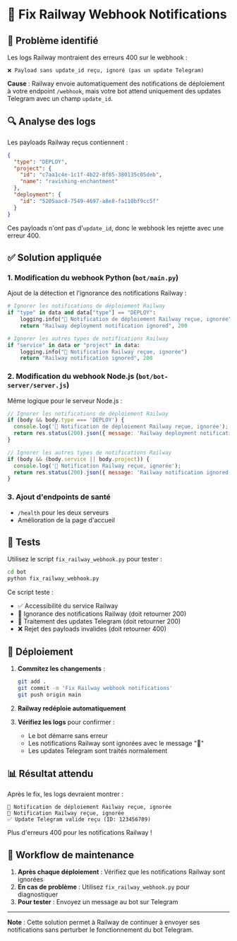 # 🔧 Fix Railway Webhook Notifications

## 🚨 Problème identifié

Les logs Railway montraient des erreurs 400 sur le webhook :
```
❌ Payload sans update_id reçu, ignoré (pas un update Telegram)
```

**Cause** : Railway envoie automatiquement des notifications de déploiement à votre endpoint `/webhook`, mais votre bot attend uniquement des updates Telegram avec un champ `update_id`.

## 🔍 Analyse des logs

Les payloads Railway reçus contiennent :
```json
{
  "type": "DEPLOY",
  "project": {
    "id": "c7aa1c4e-1c1f-4b22-8f85-380135c05deb",
    "name": "ravishing-enchantment"
  },
  "deployment": {
    "id": "5205aac8-7549-4697-a8e8-fa110bf9cc5f"
  }
}
```

Ces payloads n'ont pas d'`update_id`, donc le webhook les rejette avec une erreur 400.

## ✅ Solution appliquée

### 1. Modification du webhook Python (`bot/main.py`)

Ajout de la détection et l'ignorance des notifications Railway :

```python
# Ignorer les notifications de déploiement Railway
if "type" in data and data["type"] == "DEPLOY":
    logging.info("🚂 Notification de déploiement Railway reçue, ignorée")
    return "Railway deployment notification ignored", 200

# Ignorer les autres types de notifications Railway
if "service" in data or "project" in data:
    logging.info("🚂 Notification Railway reçue, ignorée")
    return "Railway notification ignored", 200
```

### 2. Modification du webhook Node.js (`bot/bot-server/server.js`)

Même logique pour le serveur Node.js :

```javascript
// Ignorer les notifications de déploiement Railway
if (body && body.type === 'DEPLOY') {
  console.log('🚂 Notification de déploiement Railway reçue, ignorée');
  return res.status(200).json({ message: 'Railway deployment notification ignored' });
}

// Ignorer les autres types de notifications Railway
if (body && (body.service || body.project)) {
  console.log('🚂 Notification Railway reçue, ignorée');
  return res.status(200).json({ message: 'Railway notification ignored' });
}
```

### 3. Ajout d'endpoints de santé

- `/health` pour les deux serveurs
- Amélioration de la page d'accueil

## 🧪 Tests

Utilisez le script `fix_railway_webhook.py` pour tester :

```bash
cd bot
python fix_railway_webhook.py
```

Ce script teste :
- ✅ Accessibilité du service Railway
- 🚂 Ignorance des notifications Railway (doit retourner 200)
- 📱 Traitement des updates Telegram (doit retourner 200)
- ❌ Rejet des payloads invalides (doit retourner 400)

## 🚀 Déploiement

1. **Commitez les changements** :
   ```bash
   git add .
   git commit -m 'Fix Railway webhook notifications'
   git push origin main
   ```

2. **Railway redéploie automatiquement**

3. **Vérifiez les logs** pour confirmer :
   - Le bot démarre sans erreur
   - Les notifications Railway sont ignorées avec le message "🚂"
   - Les updates Telegram sont traités normalement

## 📊 Résultat attendu

Après le fix, les logs devraient montrer :
```
🚂 Notification de déploiement Railway reçue, ignorée
🚂 Notification Railway reçue, ignorée
✅ Update Telegram valide reçu (ID: 123456789)
```

Plus d'erreurs 400 pour les notifications Railway !

## 🔄 Workflow de maintenance

1. **Après chaque déploiement** : Vérifiez que les notifications Railway sont ignorées
2. **En cas de problème** : Utilisez `fix_railway_webhook.py` pour diagnostiquer
3. **Pour tester** : Envoyez un message au bot sur Telegram

---

**Note** : Cette solution permet à Railway de continuer à envoyer ses notifications sans perturber le fonctionnement du bot Telegram. 